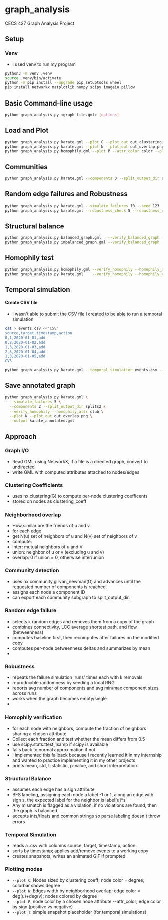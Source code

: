 # graph_analysis
CECS 427 Graph Analysis Project

## Setup

### Venv
- I used venv to run my program

```bash
python3 -m venv .venv
source .venv/bin/activate
python -m pip install --upgrade pip setuptools wheel
pip install networkx matplotlib numpy scipy imageio pillow
```
## Basic Command-line usage
```bash
python graph_analysis.py <graph_file.gml> [options]
```
## Load and Plot
```bash
python graph_analysis.py karate.gml --plot C --plot_out out_clustering.png
python graph_analysis.py karate.gml --plot N --plot_out out_overlap.png
python graph_analysis.py homophily.gml --plot P --attr_color color --plot_out out_attr.png
```

## Communities
```bash
python graph_analysis.py karate.gml --components 3 --split_output_dir splits
```

## Random edge failures and Robustness
```bash
python graph_analysis.py karate.gml --simulate_failures 10 --seed 123
python graph_analysis.py karate.gml --robustness_check 5 --robustness_runs 20
```
## Structural balance
```bash
python graph_analysis.py balanced_graph.gml   --verify_balanced_graph --sign_attr sign
python graph_analysis.py imbalanced_graph.gml --verify_balanced_graph --sign_attr sign
```
## Homophily test
```bash
python graph_analysis.py homophily.gml --verify_homophily --homophily_attr color
python graph_analysis.py karate.gml    --verify_homophily --homophily_attr club
```
## Temporal simulation
#### Create CSV file
- I wasn't able to submit the CSV file I created to be able to run a temporal simulation
```bash
cat > events.csv <<'CSV'
source,target,timestamp,action
0,1,2020-01-01,add
0,2,2020-01-02,add
1,3,2020-01-03,add
2,3,2020-01-04,add
1,3,2020-01-05,add
CVS
```
```bash
python graph_analysis.py karate.gml --temporal_simulation events.csv --animate_out timeline.gif
```
## Save annotated graph
```bash
python graph_analysis.py karate.gml \
  --simulate_failures 5 \
  --components 2 --split_output_dir splits2 \
  --verify_homophily --homophily_attr club \
  --plot N --plot_out out_overlap.png \
  --output karate_annotated.gml
```
## Approach
### Graph I/O
- Read GML using NetworkX, if a file is a directed graph, convert to undirected
- write GML with computed attributes attached to nodes/edges

### Clustering Coefficients
- uses nx.clustering(G) to compute per-node clustering coefficents
- stored on nodes as clustering_coeff

### Neighborhood overlap
- How similar are the friends of u and v
- for each edge
- get N(u) set of neighbors of u and N(v) set of neighbors of v
- compute:
- inter: mutual neighbors of u and V
- union: neighbor of u or v (excluding u and v)
- overlap: 0 if union = 0, otherwise inter/union
### Community detection
- uses nx.community.girvan_newman(G) and advances until the requested number of components is reached.
- assigns each node a component ID
- can export each community subgraph to split_output_dir.

### Random edge failure
- selects k random edges and removes them from a copy of the graph
- combines connectivity, LCC average shortest path, and flow (betweenness)
- computes baseline first, then recomputes after failures on the modified copy
- computes per-node betweenness deltas and summarizes by mean
- 
### Robustness
- repeats the failure simulation 'runs' times each with k removals
- reproducible randomness by seeding a local RNG
- reports avg number of components and avg min/max component sizes across runs
- works when the graph becomes empty/single
- 
### Homophily verification
- for each node with neighbors, compute the fraction of neighbors sharing a chosen attribute
- Collect each fraction and test whether the mean differs from 0.5
- use scipy.stats.ttest_1samp if scipy is available
- falls back to normal approximation if not
- I implemented this fallback because I recently learned it in my internship and wanted to practice implementing it in my other projects
- prints mean, std, t-statistic, p-value, and short interpretation.
### Structural Balance
- assumes each edge has a sign attribute
- BFS labeling, assigning each node a label -1 or 1, along an edge with sign s, the expected label for the neighbor is label[u]*s
- Any mismatch is flagged as a violation; if no violations are found, then the graph is balanced
- accepts ints/floats and common strings so parse labeling doesn't throw errors
### Temporal Simulation
- reads a .csv with columns source, target, timestamp, action.
- sorts by timestamp; applies add/remove events to a working copy
- creates snapshots; writes an animated GIF if prompted

### Plotting modes
- `--plot C`: Nodes sized by clustering coeff; node color = degree; colorbar shows degree
- `--plot N`: Edges width by neighborhood overlap; edge color = deg(u)+deg(v); nodes colored by degree
- `--plot P`: node color by a chosen node attribute --attr_color; edge color by sign (positive vs negative)
- `--plot T`: simple snapshot placeholder (for temporal simulations) 





